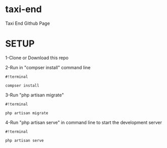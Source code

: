 # taxi-end
Taxi End Github Page


# SETUP
1-Clone or Download this repo

2-Run in "compser install" command line
```
#!terminal

compser install

```

3-Run "php artisan migrate"
```
#!terminal

php artisan migrate

```

4-Run "php artisan serve" in command line to start the development server
```
#!terminal

php artisan serve

```
